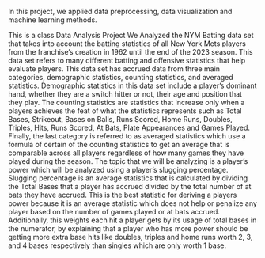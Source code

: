 In this project, we applied data preprocessing, data visualization and machine learning methods.

This is a class Data Analysis Project
We Analyzed the NYM Batting data set that takes into account the batting statistics of all New York Mets players from the franchise’s creation in 1962 until the end of the 2023 season. This data set refers to many different batting and offensive statistics that help evaluate players. This data set has accrued data from three main categories, demographic statistics, counting statistics, and averaged statistics. Demographic statistics in this data set include a player’s dominant hand, whether they are a switch hitter or not, their age and  position that they play. The counting statistics are statistics that increase only when a players achieves the feat of what the statistics represents such as Total Bases, Strikeout, Bases on Balls, Runs Scored, Home Runs, Doubles, Triples, Hits, Runs Scored, At Bats, Plate Appearances and Games 
Played. Finally, the last category is referred to as averaged statistics which use a formula of certain of the counting statistics to get an average that is comparable across all players regardless of how many games they have played during the season. The topic that we will be analyzing is a player’s power which will be analyzed using a player’s slugging percentage. Slugging percentage is an average statistics that is calculated by dividing the Total Bases that a player has accrued divided by the total number of at bats they have accrued. This is the best statistic for deriving a players power because it is an average statistic which does not help or penalize any player based on the number of games played or at bats accrued. Additionally, this weights each hit a player gets by its usage of total bases in the numerator, by explaining that a player who has more power should be getting more extra base hits like doubles, triples and home runs worth 2, 3, and 4 bases respectively than singles which are only worth 1 base. 
